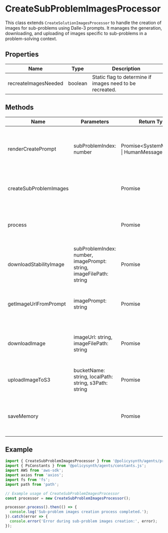 # CreateSubProblemImagesProcessor

This class extends `CreateSolutionImagesProcessor` to handle the creation of images for sub-problems using Dalle-3 prompts. It manages the generation, downloading, and uploading of images specific to sub-problems in a problem-solving context.

## Properties

| Name                     | Type   | Description               |
|--------------------------|--------|---------------------------|
| recreateImagesNeeded     | boolean | Static flag to determine if images need to be recreated. |

## Methods

| Name                     | Parameters                                | Return Type | Description                 |
|--------------------------|-------------------------------------------|-------------|-----------------------------|
| renderCreatePrompt       | subProblemIndex: number                   | Promise<SystemMessage[] \| HumanMessage[]> | Generates the prompt messages for creating sub-problem images. |
| createSubProblemImages   |                                           | Promise<void> | Manages the creation of images for all sub-problems. |
| process                  |                                           | Promise<void> | Initiates the sub-problem image creation process. |
| downloadStabilityImage   | subProblemIndex: number, imagePrompt: string, imageFilePath: string | Promise<void> | Downloads an image from Stability API and saves it locally. |
| getImageUrlFromPrompt    | imagePrompt: string                       | Promise<string> | Retrieves an image URL based on the provided prompt. |
| downloadImage            | imageUrl: string, imageFilePath: string  | Promise<void> | Downloads an image from the given URL and saves it locally. |
| uploadImageToS3          | bucketName: string, localPath: string, s3Path: string | Promise<void> | Uploads a local image file to an AWS S3 bucket. |
| saveMemory               |                                           | Promise<void> | Saves the current state of memory to a persistent storage. |

## Example

```typescript
import { CreateSubProblemImagesProcessor } from '@policysynth/agents/problems/create/createSubProblemImages.js';
import { PsConstants } from '@policysynth/agents/constants.js';
import AWS from 'aws-sdk';
import axios from 'axios';
import fs from 'fs';
import path from 'path';

// Example usage of CreateSubProblemImagesProcessor
const processor = new CreateSubProblemImagesProcessor();

processor.process().then(() => {
  console.log('Sub-problem images creation process completed.');
}).catch(error => {
  console.error('Error during sub-problem images creation:', error);
});
```